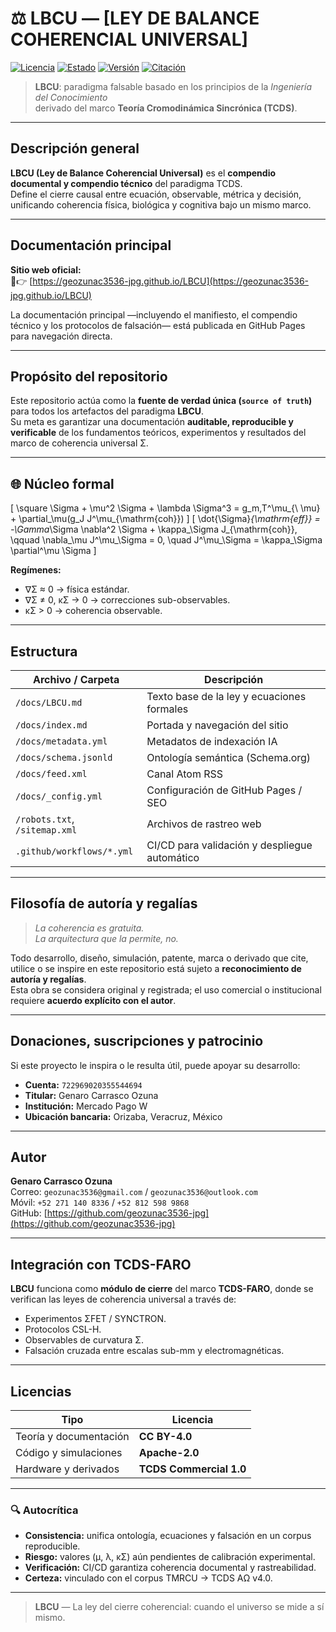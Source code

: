 # ⚖️ LBCU — [LEY DE BALANCE COHERENCIAL UNIVERSAL]

[![Licencia](https://img.shields.io/badge/License-Multi--license-blue)](LICENSES/)
[![Estado](https://img.shields.io/badge/Estado-Paradigma_en_Construcción-orange)](docs/canon_paradigmatico.md)
[![Versión](https://img.shields.io/badge/Versión-1.0-blueviolet)](RELEASE_NOTES.md)
[![Citación](https://img.shields.io/badge/Citar-CITATION.cff-informational)](CITATION.cff)

> **LBCU**: paradigma falsable basado en los principios de la *Ingeniería del Conocimiento*  
> derivado del marco **Teoría Cromodinámica Sincrónica (TCDS)**.

---

##  Descripción general

**LBCU (Ley de Balance Coherencial Universal)** es el **compendio documental y compendio técnico** del paradigma TCDS.  
Define el cierre causal entre ecuación, observable, métrica y decisión, unificando coherencia física, biológica y cognitiva bajo un mismo marco.

---

##  Documentación principal

 **Sitio web oficial:**  
👀👉 [https://geozunac3536-jpg.github.io/LBCU](https://geozunac3536-jpg.github.io/LBCU)

La documentación principal —incluyendo el manifiesto, el compendio técnico y los protocolos de falsación— está publicada en GitHub Pages para navegación directa.

---

##  Propósito del repositorio

Este repositorio actúa como la **fuente de verdad única (`source of truth`)** para todos los artefactos del paradigma **LBCU**.  
Su meta es garantizar una documentación **auditable, reproducible y verificable** de los fundamentos teóricos, experimentos y resultados del marco de coherencia universal Σ.

---

## 🌐 Núcleo formal

\[
\square \Sigma + \mu^2 \Sigma + \lambda \Sigma^3 = g_m\,T^\mu_{\ \mu} + \partial_\mu(g_J J^\mu_{\mathrm{coh}})
\]
\[
\dot{\Sigma}_{\mathrm{eff}} = -\Gamma_\Sigma \nabla^2 \Sigma + \kappa_\Sigma J_{\mathrm{coh}},
\qquad \nabla_\mu J^\mu_\Sigma = 0, \quad J^\mu_\Sigma = \kappa_\Sigma \partial^\mu \Sigma
\]

**Regímenes:**
- ∇Σ ≈ 0 → física estándar.  
- ∇Σ ≠ 0, κΣ → 0 → correcciones sub-observables.  
- κΣ > 0 → coherencia observable.

---

##  Estructura

| Archivo / Carpeta | Descripción |
|--------------------|-------------|
| `/docs/LBCU.md` | Texto base de la ley y ecuaciones formales |
| `/docs/index.md` | Portada y navegación del sitio |
| `/docs/metadata.yml` | Metadatos de indexación IA |
| `/docs/schema.jsonld` | Ontología semántica (Schema.org) |
| `/docs/feed.xml` | Canal Atom RSS |
| `/docs/_config.yml` | Configuración de GitHub Pages / SEO |
| `/robots.txt`, `/sitemap.xml` | Archivos de rastreo web |
| `.github/workflows/*.yml` | CI/CD para validación y despliegue automático |

---

##  Filosofía de autoría y regalías

> *La coherencia es gratuita.  
> La arquitectura que la permite, no.*

Todo desarrollo, diseño, simulación, patente, marca o derivado que cite, utilice o se inspire en este repositorio está sujeto a **reconocimiento de autoría y regalías**.  
Esta obra se considera original y registrada; el uso comercial o institucional requiere **acuerdo explícito con el autor**.

---

##  Donaciones, suscripciones y patrocinio

Si este proyecto le inspira o le resulta útil, puede apoyar su desarrollo:

- **Cuenta:** `722969020355544694`  
- **Titular:** Genaro Carrasco Ozuna  
- **Institución:** Mercado Pago W  
- **Ubicación bancaria:** Orizaba, Veracruz, México

---

##  Autor

**Genaro Carrasco Ozuna**  
Correo: `geozunac3536@gmail.com` / `geozunac3536@outlook.com`  
Móvil: `+52 271 140 8336` / `+52 812 598 9868`  
GitHub: [https://github.com/geozunac3536-jpg](https://github.com/geozunac3536-jpg)

---

##  Integración con TCDS-FARO

**LBCU** funciona como **módulo de cierre** del marco **TCDS-FARO**, donde se verifican las leyes de coherencia universal a través de:
- Experimentos ΣFET / SYNCTRON.  
- Protocolos CSL-H.  
- Observables de curvatura Σ.  
- Falsación cruzada entre escalas sub-mm y electromagnéticas.

---

## Licencias

| Tipo | Licencia |
|------|-----------|
| Teoría y documentación | **CC BY-4.0** |
| Código y simulaciones | **Apache-2.0** |
| Hardware y derivados | **TCDS Commercial 1.0** |

---

### 🔍 Autocrítica

- **Consistencia:** unifica ontología, ecuaciones y falsación en un corpus reproducible.  
- **Riesgo:** valores (μ, λ, κΣ) aún pendientes de calibración experimental.  
- **Verificación:** CI/CD garantiza coherencia documental y rastreabilidad.  
- **Certeza:** vinculado con el corpus TMRCU → TCDS ΑΩ v4.0.  

---

> **LBCU** — La ley del cierre coherencial: cuando el universo se mide a sí mismo.
